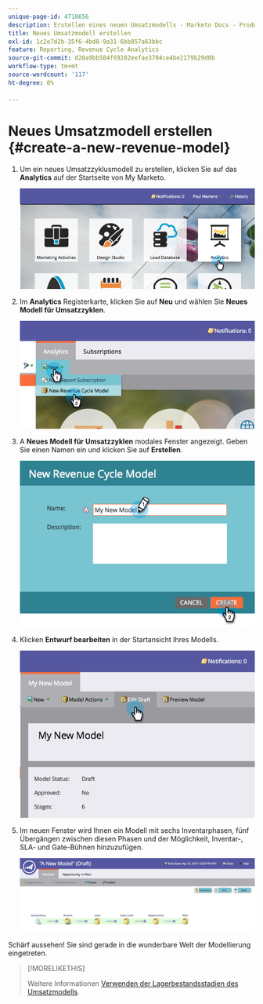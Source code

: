 ```yaml
---
unique-page-id: 4718656
description: Erstellen eines neuen Umsatzmodells - Marketo Docs - Produktdokumentation
title: Neues Umsatzmodell erstellen
exl-id: 1c2e7d2b-35f6-4bd8-9a31-6bb857a63bbc
feature: Reporting, Revenue Cycle Analytics
source-git-commit: d20a9bb584f69282eefae3704ce4be2179b29d0b
workflow-type: tm+mt
source-wordcount: '117'
ht-degree: 0%

---
```


# Neues Umsatzmodell erstellen {#create-a-new-revenue-model}

1. Um ein neues Umsatzzyklusmodell zu erstellen, klicken Sie auf das **Analytics** auf der Startseite von My Marketo.

   ![](assets/image2015-4-27-11-3a54-3a41.png)

1. Im **Analytics** Registerkarte, klicken Sie auf **Neu** und wählen Sie **Neues Modell für Umsatzzyklen**.

   ![](assets/image2015-4-27-11-3a55-3a51.png)

1. A **Neues Modell für Umsatzzyklen** modales Fenster angezeigt. Geben Sie einen Namen ein und klicken Sie auf **Erstellen**.

   ![](assets/image2015-4-27-11-3a57-3a59.png)

1. Klicken **Entwurf bearbeiten** in der Startansicht Ihres Modells.

   ![](assets/image2015-4-27-12-3a10-3a49.png)

1. Im neuen Fenster wird Ihnen ein Modell mit sechs Inventarphasen, fünf Übergängen zwischen diesen Phasen und der Möglichkeit, Inventar-, SLA- und Gate-Bühnen hinzuzufügen.

   ![](assets/image2015-4-27-12-3a31-3a1.png)

Schärf aussehen! Sie sind gerade in die wunderbare Welt der Modellierung eingetreten.

>[!MORELIKETHIS]
>
>Weitere Informationen [Verwenden der Lagerbestandsstadien des Umsatzmodells](/help/marketo/product-docs/reporting/revenue-cycle-analytics/revenue-cycle-models/using-revenue-model-inventory-stages.md).
